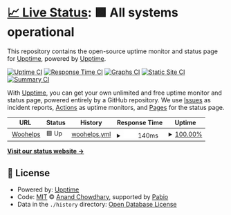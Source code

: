 # [📈 Live Status](https://demo.upptime.js.org): <!--live status--> **🟩 All systems operational**

This repository contains the open-source uptime monitor and status page for [Upptime](https://upptime.js.org), powered by [Upptime](https://github.com/upptime/upptime).

[![Uptime CI](https://github.com/martin-sun/woohelps-upptime/workflows/Uptime%20CI/badge.svg)](https://github.com/martin-sun/woohelps-upptime/actions?query=workflow%3A%22Uptime+CI%22)
[![Response Time CI](https://github.com/martin-sun/woohelps-upptime/workflows/Response%20Time%20CI/badge.svg)](https://github.com/martin-sun/woohelps-upptime/actions?query=workflow%3A%22Response+Time+CI%22)
[![Graphs CI](https://github.com/martin-sun/woohelps-upptime/workflows/Graphs%20CI/badge.svg)](https://github.com/martin-sun/woohelps-upptime/actions?query=workflow%3A%22Graphs+CI%22)
[![Static Site CI](https://github.com/martin-sun/woohelps-upptime/workflows/Static%20Site%20CI/badge.svg)](https://github.com/martin-sun/woohelps-upptime/actions?query=workflow%3A%22Static+Site+CI%22)
[![Summary CI](https://github.com/martin-sun/woohelps-upptime/workflows/Summary%20CI/badge.svg)](https://github.com/martin-sun/woohelps-upptime/actions?query=workflow%3A%22Summary+CI%22)

With [Upptime](https://upptime.js.org), you can get your own unlimited and free uptime monitor and status page, powered entirely by a GitHub repository. We use [Issues](https://github.com/upptime/upptime/issues) as incident reports, [Actions](https://github.com/martin-sun/woohelps-upptime/actions) as uptime monitors, and [Pages](https://demo.upptime.js.org) for the status page.

<!--start: status pages-->
<!-- This summary is generated by Upptime (https://github.com/upptime/upptime) -->
<!-- Do not edit this manually, your changes will be overwritten -->
<!-- prettier-ignore -->
| URL | Status | History | Response Time | Uptime |
| --- | ------ | ------- | ------------- | ------ |
| <img alt="" src="https://icons.duckduckgo.com/ip3/www.woohelps.com.ico" height="13"> [Woohelps](https://www.woohelps.com) | 🟩 Up | [woohelps.yml](https://github.com/martin-sun/woohelps-upptime/commits/HEAD/history/woohelps.yml) | <details><summary><img alt="Response time graph" src="./graphs/woohelps/response-time-week.png" height="20"> 140ms</summary><br><a href="https://martin-sun.github.io/woohelps-upptime/history/woohelps"><img alt="Response time 140" src="https://img.shields.io/endpoint?url=https%3A%2F%2Fraw.githubusercontent.com%2Fmartin-sun%2Fwoohelps-upptime%2FHEAD%2Fapi%2Fwoohelps%2Fresponse-time.json"></a><br><a href="https://martin-sun.github.io/woohelps-upptime/history/woohelps"><img alt="24-hour response time 140" src="https://img.shields.io/endpoint?url=https%3A%2F%2Fraw.githubusercontent.com%2Fmartin-sun%2Fwoohelps-upptime%2FHEAD%2Fapi%2Fwoohelps%2Fresponse-time-day.json"></a><br><a href="https://martin-sun.github.io/woohelps-upptime/history/woohelps"><img alt="7-day response time 140" src="https://img.shields.io/endpoint?url=https%3A%2F%2Fraw.githubusercontent.com%2Fmartin-sun%2Fwoohelps-upptime%2FHEAD%2Fapi%2Fwoohelps%2Fresponse-time-week.json"></a><br><a href="https://martin-sun.github.io/woohelps-upptime/history/woohelps"><img alt="30-day response time 140" src="https://img.shields.io/endpoint?url=https%3A%2F%2Fraw.githubusercontent.com%2Fmartin-sun%2Fwoohelps-upptime%2FHEAD%2Fapi%2Fwoohelps%2Fresponse-time-month.json"></a><br><a href="https://martin-sun.github.io/woohelps-upptime/history/woohelps"><img alt="1-year response time 140" src="https://img.shields.io/endpoint?url=https%3A%2F%2Fraw.githubusercontent.com%2Fmartin-sun%2Fwoohelps-upptime%2FHEAD%2Fapi%2Fwoohelps%2Fresponse-time-year.json"></a></details> | <details><summary><a href="https://martin-sun.github.io/woohelps-upptime/history/woohelps">100.00%</a></summary><a href="https://martin-sun.github.io/woohelps-upptime/history/woohelps"><img alt="All-time uptime 100.00%" src="https://img.shields.io/endpoint?url=https%3A%2F%2Fraw.githubusercontent.com%2Fmartin-sun%2Fwoohelps-upptime%2FHEAD%2Fapi%2Fwoohelps%2Fuptime.json"></a><br><a href="https://martin-sun.github.io/woohelps-upptime/history/woohelps"><img alt="24-hour uptime 100.00%" src="https://img.shields.io/endpoint?url=https%3A%2F%2Fraw.githubusercontent.com%2Fmartin-sun%2Fwoohelps-upptime%2FHEAD%2Fapi%2Fwoohelps%2Fuptime-day.json"></a><br><a href="https://martin-sun.github.io/woohelps-upptime/history/woohelps"><img alt="7-day uptime 100.00%" src="https://img.shields.io/endpoint?url=https%3A%2F%2Fraw.githubusercontent.com%2Fmartin-sun%2Fwoohelps-upptime%2FHEAD%2Fapi%2Fwoohelps%2Fuptime-week.json"></a><br><a href="https://martin-sun.github.io/woohelps-upptime/history/woohelps"><img alt="30-day uptime 100.00%" src="https://img.shields.io/endpoint?url=https%3A%2F%2Fraw.githubusercontent.com%2Fmartin-sun%2Fwoohelps-upptime%2FHEAD%2Fapi%2Fwoohelps%2Fuptime-month.json"></a><br><a href="https://martin-sun.github.io/woohelps-upptime/history/woohelps"><img alt="1-year uptime 100.00%" src="https://img.shields.io/endpoint?url=https%3A%2F%2Fraw.githubusercontent.com%2Fmartin-sun%2Fwoohelps-upptime%2FHEAD%2Fapi%2Fwoohelps%2Fuptime-year.json"></a></details>

<!--end: status pages-->

[**Visit our status website →**](https://demo.upptime.js.org)

## 📄 License

- Powered by: [Upptime](https://github.com/upptime/upptime)
- Code: [MIT](./LICENSE) © [Anand Chowdhary](https://anandchowdhary.com), supported by [Pabio](https://pabio.com)
- Data in the `./history` directory: [Open Database License](https://opendatacommons.org/licenses/odbl/1-0/)
